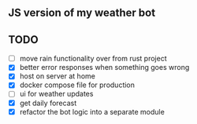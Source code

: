 ## JS version of my weather bot

## TODO

- [ ] move rain functionality over from rust project
- [x] better error responses when something goes wrong
- [x] host on server at home
- [x] docker compose file for production
- [ ] ui for weather updates
- [x] get daily forecast
- [x] refactor the bot logic into a separate module